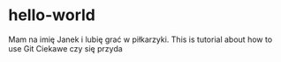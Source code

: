 # hello-world
Mam na imię Janek i lubię grać w piłkarzyki.
This is tutorial about how to use Git
Ciekawe czy się przyda
